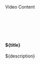 <div class="panel panel-primary">
  <div class="panel-heading">Video Content</div>
  <div class="panel-body">
    <div class="media">
      <div class="media-left">
        <span class="wistia_embed ${id} popover=true popoverAnimateThumbnail=true" style="display:inline-block;height:84px;width:150px">&nbsp;</span>
      </div>
      <div class="media-body">
        <h4 class="media-heading">${title}</h4>
        <p>${description}</p>
      </div>
    </div>
  </div>
</div>
<script charset="ISO-8859-1" src="//fast.wistia.com/assets/external/E-v1.js" async></script>
